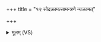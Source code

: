 +++
title = "१२ सोदक्रामत्सामन्त्रणे न्यक्रामत्"

+++
<details><summary>मूलम् (VS)</summary>

सोद॑क्राम॒त्सामन्त्र॑णे॒ न्य᳡क्रामत्।  
</details>